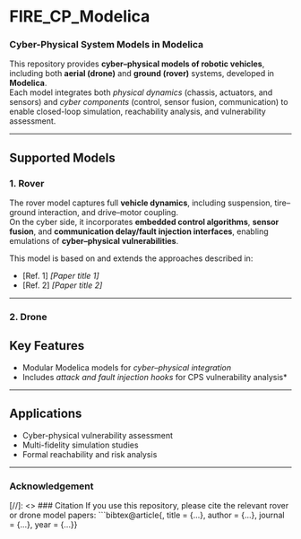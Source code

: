 # FIRE_CP_Modelica
### Cyber-Physical System Models in Modelica
This repository provides **cyber–physical models of robotic vehicles**, including both **aerial (drone)** and **ground (rover)** systems, developed in **Modelica**.  
Each model integrates both *physical dynamics* (chassis, actuators, and sensors) and *cyber components* (control, sensor fusion, communication) to enable closed-loop simulation, reachability analysis, and vulnerability assessment.

---

## Supported Models

### 1. Rover
The rover model captures full **vehicle dynamics**, including suspension, tire–ground interaction, and drive–motor coupling.  
On the cyber side, it incorporates **embedded control algorithms**, **sensor fusion**, and **communication delay/fault injection interfaces**, enabling emulations of **cyber–physical vulnerabilities**.

This model is based on and extends the approaches described in:  
- [Ref. 1] *[Paper title 1]*  
- [Ref. 2] *[Paper title 2]*  

---

### 2. Drone

## Key Features
- Modular Modelica models for *cyber–physical integration*   
- Includes *attack and fault injection hooks* for CPS vulnerability analysis*  

---

## Applications
- Cyber-physical vulnerability assessment  
- Multi-fidelity simulation studies  
- Formal reachability and risk analysis  

---



### Acknowledgement

[//]: <> ### Citation If you use this repository, please cite the relevant rover or drone model papers: ```bibtex@article{<Our Paper>,  title   = {...},  author  = {...},  journal = {...},  year    = {...}}
